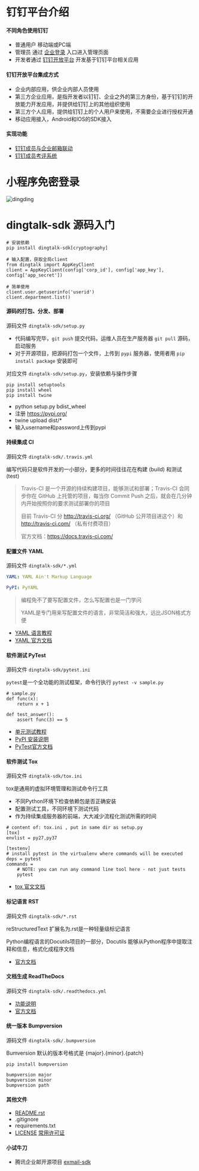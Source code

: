 

# 钉钉平台介绍

#### 不同角色使用钉钉
- 普通用户 移动端或PC端
- 管理员 通过 [企业登录](https://oa.dingtalk.com/?spm=a3140.8196074.2231602.14.5a9e37fdhLBiP7#/login) 入口进入管理页面
- 开发者通过 [钉钉开放平台](https://ding-doc.dingtalk.com/)  开发基于钉钉平台相关应用

#### 钉钉开放平台集成方式
- 企业内部应用，供企业内部人员使用
- 第三方企业应用，是指开发者以钉钉、企业之外的第三方身份，基于钉钉的开放能力开发应用，并提供给钉钉上的其他组织使用
- 第三方个人应用，提供给钉钉上的个人用户来使用，不需要企业进行授权开通
- 移动应用接入，Android和IOS的SDK接入


#### 实现功能
- [钉钉成员与企业邮箱联动](https://tower.im/teams/257331/documents/33799/)
- [钉钉成员考评系统](https://tower.im/teams/257331/documents/33879/)


# 小程序免密登录
![dingding](https://raw.githubusercontent.com/ni-ning/lightning/master/images/epsilon/dingding.jpg)

# dingtalk-sdk 源码入门

```
# 安装依赖
pip install dingtalk-sdk[cryptography]

# 输入配置，获取全局client
from dingtalk import AppKeyClient
client = AppKeyClient(config['corp_id'], config['app_key'], config['app_secret'])

# 简单使用
client.user.getuserinfo('userid')
client.department.list()

```


#### 源码的打包、分发、部署
源码文件 `dingtalk-sdk/setup.py`

- 代码编写完毕，`git push` 提交代码，运维人员在生产服务器 `git pull` 源码，启动服务
- 对于开源项目，把源码打包一个文件，上传到 `pypi` 服务器，使用者用 `pip install package` 安装即可

对应文件 `dingtalk-sdk/setup.py`，安装依赖与操作步骤

```
pip install setuptools
pip install wheel
pip install twine
```
- python setup.py bdist_wheel
- 注册 https://pypi.org/
- twine upload dist/*
- 输入username和password上传到pypi


#### 持续集成 CI
源码文件 `dingtalk-sdk/.travis.yml`

编写代码只是软件开发的一小部分，更多的时间往往花在构建 (build) 和测试 (test)

> Travis-CI 是一个开源的持续构建项目，能够测试和部署；Travis-CI 会同步你在 GitHub 上托管的项目，每当你 Commit Push 之后，就会在几分钟内开始按照你的要求测试部署你的项目
> 
> 目前 Travis-CI 分 http://travis-ci.org/ （GitHub 公开项目进这个）和 http://travis-ci.com/ （私有付费项目）
> 
> 官方文档：https://docs.travis-ci.com/



#### 配置文件 YAML
源码文件 `dingtalk-sdk/*.yml`
```YAML
YAML: YAML Ain't Markup Language

PyPI: PyYAML 
```
> 编程免不了要写配置文件，怎么写配置也是一门学问
>
> YAML是专门用来写配置文件的语言，非常简洁和强大，远比JSON格式方便

- [YAML 语言教程](https://www.ruanyifeng.com/blog/2016/07/yaml.html)
- [YAML 官方文档](https://pyyaml.org/wiki/PyYAMLDocumentation)

#### 软件测试 PyTest
源码文件 `dingtalk-sdk/pytest.ini`

`pytest`是一个全功能的测试框架，命令行执行 `pytest -v sample.py`
```
# sample.py
def func(x):
    return x + 1

def test_answer():
    assert func(3) == 5
```

- [单元测试教程](https://www.liaoxuefeng.com/wiki/1016959663602400/1017604210683936)
- [PyPI 安装说明](https://pypi.org/project/pytest/)
- [PyTest官方文档](https://www.pytest.org/en/latest/)

#### 软件测试 Tox
源码文件 `dingtalk-sdk/tox.ini`

tox是通用的虚拟环境管理和测试命令行工具
- 不同Python环境下检查依赖包是否正确安装
- 配置测试工具，不同环境下测试代码
- 作为持续集成服务器的前端，大大减少流程化测试所需的时间

```
# content of: tox.ini , put in same dir as setup.py
[tox]
envlist = py27,py37

[testenv]
# install pytest in the virtualenv where commands will be executed
deps = pytest
commands =
    # NOTE: you can run any command line tool here - not just tests
    pytest
```

- [tox 官文文档](https://tox.readthedocs.io/en/latest/)


#### 标记语言 RST
源码文件 `dingtalk-sdk/*.rst`

reStructuredText 扩展名为.rst是一种轻量级标记语言

Python编程语言的Docutils项目的一部分，Docutils 能够从Python程序中提取注释和信息，格式化成程序文档

- [官方文档](http://docutils.sourceforge.net/docs/user/rst/quickref.html)

#### 文档生成 ReadTheDocs
源码文件 `dingtalk-sdk/.readthedocs.yml`

- [功能说明](https://dingtalk-sdk.readthedocs.io/zh_CN/latest/)
- [官方文档](https://readthedocs.org/)

#### 统一版本 Bumpversion
源码文件 `dingtalk-sdk/.bumpversion`

Bumversion 默认的版本号格式是 {major}.{minor}.{patch}
```
pip install bumpversion

bumpversion major
bumpversion minor
bumpversion path
```

#### 其他文件
- [README.rst](http://docutils.sourceforge.net/rst.html)
- .gitignore
- requirements.txt
- [LICENSE](https://choosealicense.com/) [常用许可证](http://www.ruanyifeng.com/blog/2011/05/how_to_choose_free_software_licenses.html)


#### 小试牛刀
- 腾讯企业邮开源项目 [exmail-sdk](https://github.com/ni-ning/exmail-sdk)
